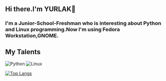 ## Hi there.I'm YURLAK👋

### I'm a Junior-School-Freshman who is interesting about Python and Linux programming.Now I'm using Fedora Workstation,GNOME.

## My Talents
![Python](https://skillicons.dev/icons?i=py)
![Linux](https://skillicons.dev/icons?i=linux)

[![Top Langs](https://github-readme-stats.vercel.app/api/top-langs/?username=YURLAK&layout=compact&theme=dark)](https://github.com/anuraghazra/github-readme-stats)
